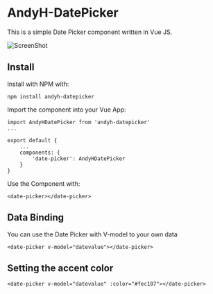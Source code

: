 # AndyH-DatePicker

This is a simple Date Picker component written in Vue JS.

![ScreenShot](https://raw.github.com/andy3471/andyh-datepicker/master/docs/img/datepicker-default.jpg)

## Install

Install with NPM with:

    npm install andyh-datepicker

Import the component into your Vue App:

    import AndyHDatePicker from 'andyh-datepicker'
    ...

    export default {
        ...
        components: {
            'date-picker': AndyHDatePicker
        }
    }

Use the Component with:

    <date-picker></date-picker>

## Data Binding

You can use the Date Picker with V-model to your own data

    <date-picker v-model="datevalue"></date-picker>

## Setting the accent color

    <date-picker v-model="datevalue" :color="#fec107"></date-picker>
